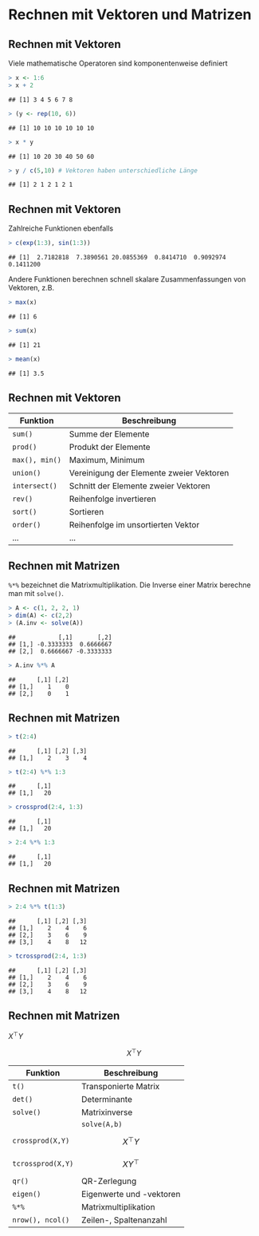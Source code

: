 # Rechnen mit Vektoren und Matrizen




## Rechnen mit Vektoren
  

Viele mathematische Operatoren sind komponentenweise definiert 


```r
> x <- 1:6 
> x + 2 
```

```
## [1] 3 4 5 6 7 8
```

```r
> (y <- rep(10, 6))
```

```
## [1] 10 10 10 10 10 10
```

```r
> x * y
```

```
## [1] 10 20 30 40 50 60
```

```r
> y / c(5,10) # Vektoren haben unterschiedliche Länge
```

```
## [1] 2 1 2 1 2 1
```




## Rechnen mit Vektoren
	

Zahlreiche Funktionen ebenfalls 


```r
> c(exp(1:3), sin(1:3))
```

```
## [1]  2.7182818  7.3890561 20.0855369  0.8414710  0.9092974  0.1411200
```
Andere Funktionen berechnen schnell skalare Zusammenfassungen von Vektoren, z.B.

```r
> max(x)
```

```
## [1] 6
```

```r
> sum(x)
```

```
## [1] 21
```

```r
> mean(x)
```

```
## [1] 3.5
```



## Rechnen mit Vektoren
	
Funktion | Beschreibung
---------|--------------
`sum()`| Summe der Elemente 
`prod()` | Produkt der Elemente 
`max(), min()` | Maximum, Minimum 
`union()` | Vereinigung der Elemente zweier Vektoren 
`intersect()` | Schnitt der Elemente zweier Vektoren 
`rev()` | Reihenfolge invertieren 
`sort()` | Sortieren 
`order()` | Reihenfolge im unsortierten Vektor
... | ...


## Rechnen mit Matrizen

`%*%` bezeichnet die Matrixmultiplikation. Die Inverse einer Matrix berechne man mit `solve()`.


```r
> A <- c(1, 2, 2, 1)
> dim(A) <- c(2,2)
> (A.inv <- solve(A))
```

```
##            [,1]       [,2]
## [1,] -0.3333333  0.6666667
## [2,]  0.6666667 -0.3333333
```

```r
> A.inv %*% A
```

```
##      [,1] [,2]
## [1,]    1    0
## [2,]    0    1
```



## Rechnen mit Matrizen


```r
> t(2:4)
```

```
##      [,1] [,2] [,3]
## [1,]    2    3    4
```

```r
> t(2:4) %*% 1:3
```

```
##      [,1]
## [1,]   20
```

```r
> crossprod(2:4, 1:3)
```

```
##      [,1]
## [1,]   20
```

```r
> 2:4 %*% 1:3
```

```
##      [,1]
## [1,]   20
```



## Rechnen mit Matrizen


```r
> 2:4 %*% t(1:3)
```

```
##      [,1] [,2] [,3]
## [1,]    2    4    6
## [2,]    3    6    9
## [3,]    4    8   12
```

```r
> tcrossprod(2:4, 1:3)
```

```
##      [,1] [,2] [,3]
## [1,]    2    4    6
## [2,]    3    6    9
## [3,]    4    8   12
```


## Rechnen mit Matrizen

$X^\top Y$

$$X^\top Y$$

|Funktion | Beschreibung|
|----------|--------------|
|`t()` | Transponierte Matrix  |
|`det()` | Determinante  |
|`solve()` | Matrixinverse  |
||`solve(A,b)` | Löst das Gleichungssystem $$Ax=b$$|
|`crossprod(X,Y)` | $$X^\top Y$$ |
|`tcrossprod(X,Y)` | $$X Y^\top$$ |
|`qr()` | QR-Zerlegung |
|`eigen()` | Eigenwerte und -vektoren|
|`%*%` | Matrixmultiplikation|
|`nrow(), ncol()` | Zeilen-, Spaltenanzahl|
